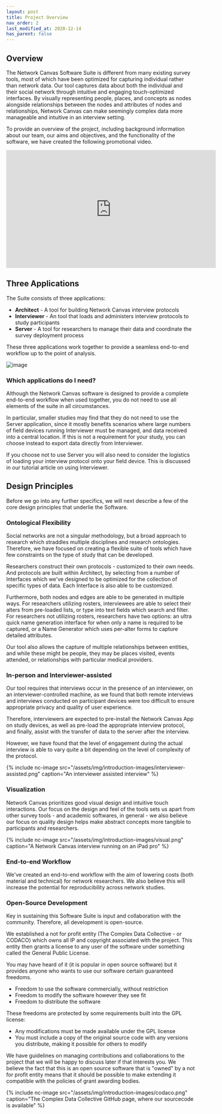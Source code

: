 ```yaml
---
layout: post
title: Project Overview
nav_order: 2
last_modified_at: 2020-12-14
has_parent: false
---
```

 
## Overview

The Network Canvas Software Suite is different from many existing survey tools, most of which have been optimized for capturing individual rather than network data. Our tool captures data about both the individual and their social network through intuitive and engaging touch-optimized interfaces. By visually representing people, places, and concepts as nodes alongside relationships between the nodes and attributes of nodes and relationships, Network Canvas can make seemingly complex data more manageable and intuitive in an interview setting.

To provide an overview of the project, including background information about our team, our aims and objectives, and the functionality of the software, we have created the following promotional video.

<iframe width="560" height="315" src="https://www.youtube.com/embed/XzfE6j-LnII" frameborder="0" allowfullscreen style="margin: 0 auto; display: block"></iframe>

## Three Applications

The Suite consists of three applications:

- **Architect** - A tool for building Network Canvas interview protocols
- **Interviewer** - An tool that loads and administers interview protocols to study participants
- **Server** - A tool for researchers to manage their data and coordinate the survey deployment process

These three applications work together to provide a seamless end-to-end workflow up to the point of analysis.

![image](/assets/img/introduction-images/workflow@2x.png)

### Which applications do I need?

Although the Network Canvas software is designed to provide a complete end-to-end workflow when used together, you do not need to use all elements of the suite in all circumstances.

In particular, smaller studies may find that they do not need to use the Server application, since it mostly benefits scenarios where large numbers of field devices running Interviewer must be managed, and data received into a central location. If this is not a requirement for your study, you can choose instead to export data directly from Interviewer.

If you choose not to use Server you will also need to consider the logistics of loading your interview protocol onto your field device. This is discussed in our tutorial article on using Interviewer.

## Design Principles

Before we go into any further specifics, we will next describe a few of the core design principles that underlie the Software.

### Ontological Flexibility

Social networks are not a singular methodology, but a broad approach to research which straddles multiple disciplines and research ontologies. Therefore, we have focused on creating a flexible suite of tools which have few constraints on the type of study that can be developed.  

Researchers construct their own protocols - customized to their own needs. And protocols are built within Architect, by selecting from a number of Interfaces which we've designed to be optimized for the collection of specific types of data. Each Interface is also able to be customized.  

Furthermore, both nodes and edges are able to be generated in multiple ways. For researchers utilizing rosters, interviewees are able to select their alters from pre-loaded lists, or type into text fields which search and filter. For researchers not utilizing rosters, researchers have two options: an ultra quick name generation interface for when only a name is required to be captured, or a Name Generator which uses per-alter forms to capture detailed attributes.

Our tool also allows the capture of multiple relationships between entities, and while these might be people, they may be places visited, events attended, or relationships with particular medical providers.

### In-person and Interviewer-assisted

Our tool requires that interviews occur in the presence of an interviewer, on an interviewer-controlled machine, as we found that both remote interviews and interviews conducted on participant devices were too difficult to ensure appropriate privacy and quality of user experience.

Therefore, interviewers are expected to pre-install the Network Canvas App on study devices, as well as pre-load the appropriate interview protocol, and finally, assist with the transfer of data to the server after the interview. 

However, we have found that the level of engagement during the actual interview is able to vary quite a bit depending on the level of complexity of the protocol. 

{% include nc-image src="/assets/img/introduction-images/interviewer-assisted.png" caption="An interviewer assisted interview" %}

### Visualization

Network Canvas prioritizes good visual design and intuitive touch interactions. Our focus on the design and feel of the tools sets us apart from other survey tools - and academic softwares, in general - we also believe our focus on quality design helps make abstract concepts more tangible to participants and researchers.

{% include nc-image src="/assets/img/introduction-images/visual.png" caption="A Network Canvas interview running on an iPad pro" %}

### End-to-end Workflow

We've created an end-to-end workflow with the aim of lowering costs (both material and technical) for network researchers. We also believe this will increase the potential for reproducibility across network studies.

### Open-Source Development

Key in sustaining this Software Suite is input and collaboration with the community. Therefore, all development is open-source. 

We established a not for profit entity (The Complex Data Collective - or CODACO) which owns all IP and copyright associated with the project. This entity then grants a license to any user of the software under something called the General Public License.

You may have heard of it (it is popular in open source software) but it provides anyone who wants to use our software certain guaranteed freedoms.

* Freedom to use the software commercially, without restriction
* Freedom to modify the software however they see fit
* Freedom to distribute the software

These freedoms are protected by some requirements built into the GPL license:

* Any modifications must be made available under the GPL license
* You must include a copy of the original source code with any versions you distribute, making it possible for others to modify

We have guidelines on managing contributions and collaborations to the project that we will be happy to discuss later if that interests you. We believe the fact that this is an open source software that is "owned" by a not for profit entity means that it should be possible to make extending it compatible with the policies of grant awarding bodies.

{% include nc-image src="/assets/img/introduction-images/codaco.png" caption="The Complex Data Collective GitHub page, where our sourcecode is available" %}

